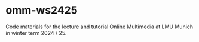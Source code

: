 # omm-ws2425
Code materials for the lecture and tutorial Online Multimedia at LMU Munich in winter term 2024 / 25.
